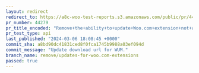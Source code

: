 ```yaml
---
layout: redirect
redirect_to: https://a8c-woo-test-reports.s3.amazonaws.com/public/pr/44279/api/index.html
pr_number: 44279
pr_title_encoded: "Remove+the+ability+to+update+Woo.com+extension+not+available+in+WP.org+plugin+directory"
pr_test_type: api
last_published: "2024-03-06 18:08:45 +0000"
commit_sha: a8bd90dc41831ced8f0fca1745b9988a03ef094d
commit_message: "Update download url for WUM."
branch_name: remove/updates-for-woo.com-extensions
passed: true
---
```

